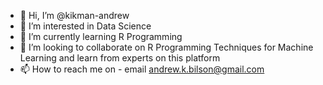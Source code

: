 - 👋 Hi, I’m @kikman-andrew
- 👀 I’m interested in Data Science
- 🌱 I’m currently learning R Programming
- 💞️ I’m looking to collaborate on R Programming Techniques for Machine Learning and learn from experts on this platform
- 📫 How to reach me on - email andrew.k.bilson@gmail.com

<!---
kikman-andrew/kikman-andrew is a ✨ special ✨ repository because its `README.md` (this file) appears on your GitHub profile.
You can click the Preview link to take a look at your changes.
--->
